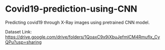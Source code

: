 # Covid19-prediction-using-CNN

Predicting covid19 through X-Ray images using pretrained CNN model.

Dataset Link: https://drive.google.com/drive/folders/1QoaxC9x9iXbuJefmlCM4Rmuflx_CyQPu?usp=sharing
